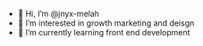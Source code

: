 - 👋 Hi, I’m @jnyx-melah
- 👀 I’m interested in growth marketing and deisgn
- 🌱 I’m currently learning front end development

<!---
jnyx-melah/jnyx-melah is a ✨ special ✨ repository because its `README.md` (this file) appears on your GitHub profile.
You can click the Preview link to take a look at your changes.
--->
